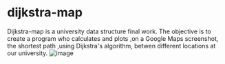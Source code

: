# dijkstra-map
Dijkstra-map is a university data structure final work. The objective is to create a program who calculates and plots ,on a Google Maps screenshot, the shortest path ,using Dijkstra's algorithm, betwen different locations at our university.
![image](https://github.com/Fernandoakafox/dijkstra-map/assets/124198375/418c81a0-7690-490e-8914-fbad499c0684)
